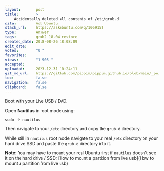 ```yaml
---
layout:       post
title:        >
    Accidentally deleted all contents of /etc/grub.d
site:         Ask Ubuntu
stack_url:    https://askubuntu.com/q/1069158
type:         Answer
tags:         grub2 18.04 restore
created_date: 2018-08-26 18:08:09
edit_date:    
votes:        "0 "
favorites:    
views:        "1,905 "
accepted:     
uploaded:     2023-12-31 10:24:11
git_md_url:   https://github.com/pippim/pippim.github.io/blob/main/_posts/2018/2018-08-26-Accidentally-deleted-all-contents-of-_etc_grub.d.md
toc:          false
navigation:   false
clipboard:    false
---
```


Boot with your Live USB / DVD.

Open **Nautilus** in root mode using:

``` 
sudo -H nautilus
```

Then navigate to your `/etc` directory and copy the `grub.d` directory.

While still in `nautilus` root mode navigate to your real `/etc` directory on your hard drive SSD and paste the `grub.d` directory into it.

**Note:** You may have to mount your real Ubuntu first if `nautilus` doesn't see it on the hard drive / SSD: [How to mount a partition from live usb](How to mount a partition from live usb)
